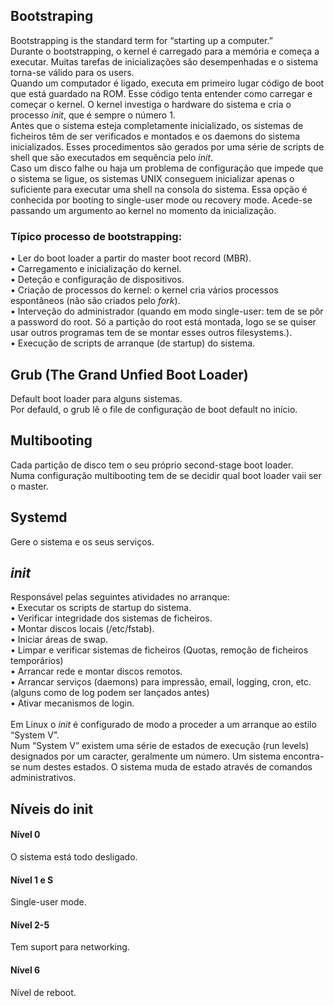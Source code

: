 ## Bootstraping
Bootstrapping is the standard term for “starting up a computer.”
<br />
Durante o bootstrapping, o kernel é carregado para a memória e começa a executar. Muitas tarefas de inicializações são desempenhadas e o sistema torna-se válido para os users.
<br />
Quando um computador é ligado, executa em primeiro lugar código de boot que está guardado na ROM. Esse código tenta entender como carregar e começar o kernel. O kernel investiga o hardware do sistema e cria o processo *init*, que é sempre o número 1.
<br />
Antes que o sistema esteja completamente inicializado, os sistemas de ficheiros têm de ser verificados e montados e os daemons do sistema inicializados. Esses procedimentos são gerados por uma série de scripts de shell que são executados em sequência pelo *init*.
<br />
Caso um disco falhe ou haja um problema de configuração que impede que o sistema se ligue, os sistemas UNIX conseguem inicializar apenas o suficiente para executar uma shell na consola do sistema. Essa opção é conhecida por booting to single-user mode ou recovery mode. Acede-se passando um argumento ao kernel no  momento da inicialização.

### Típico processo de bootstrapping:
• Ler do boot loader a partir do master boot record (MBR).
<br />
• Carregamento e inicialização do kernel.
<br />
• Deteção e configuração de dispositivos.
<br />
• Criação de processos do kernel: o kernel cria vários processos espontâneos (não são criados pelo *fork*).
<br />
• Interveção do administrador (quando em modo single-user: tem de se pôr a password do root. Só a partição do root está montada, logo se se quiser usar outros programas tem de se montar esses outros filesystems.).
<br />
• Execução de scripts de arranque (de startup) do sistema.

## Grub (The Grand Unfied Boot Loader)
Default boot loader para alguns sistemas.
<br />
Por defauld, o grub lê o file de configuração de boot default no início.

## Multibooting
Cada partição de disco tem o seu próprio second-stage boot loader.
<br />
Numa configuração multibooting tem de se decidir qual boot loader vaii ser o master.

## Systemd
Gere o sistema e os seus serviços.

## *init*
Responsável pelas seguintes atividades no arranque: <br />
• Executar os scripts de startup do sistema. <br />
• Verificar integridade dos sistemas de ficheiros. <br />
• Montar discos locais (/etc/fstab). <br />
• Iniciar áreas de swap. <br />
• Limpar e verificar sistemas de ficheiros (Quotas, remoção de ficheiros temporários) <br />
• Arrancar rede e montar discos remotos. <br />
• Arrancar serviços (daemons) para impressão, email, logging, cron, etc. (alguns como de log podem ser lançados antes) <br />
• Ativar mecanismos de login.
<br /><br />
Em Linux o *init* é configurado de modo a proceder a um arranque ao estilo “System V”.
<br />
Num “System V” existem uma série de estados de execução (run levels) designados por um caracter, geralmente um número. Um sistema encontra-se num destes estados. O sistema muda de estado através de comandos administrativos.

## Níveis do init
#### Nível 0
O sistema está todo desligado.
#### Nível 1 e S
Single-user mode.
#### Nível 2-5
Tem suport para networking.
#### Nível 6
Nível de reboot.

